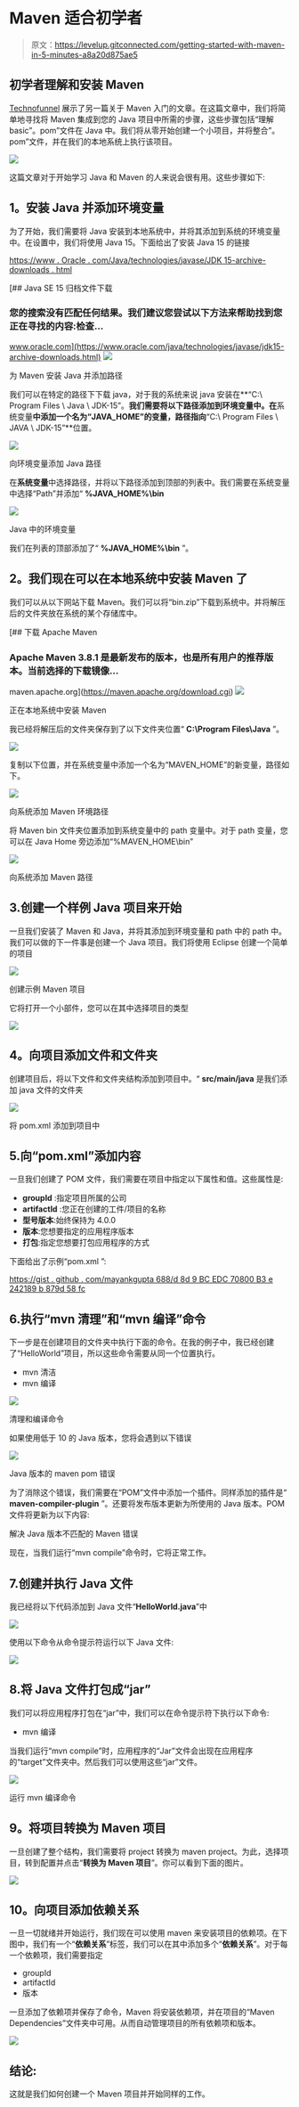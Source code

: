 # Maven 适合初学者

> 原文：<https://levelup.gitconnected.com/getting-started-with-maven-in-5-minutes-a8a20d875ae5>

## 初学者理解和安装 Maven

[Technofunnel](https://medium.com/technofunnel) 展示了另一篇关于 Maven 入门的文章。在这篇文章中，我们将简单地寻找将 Maven 集成到您的 Java 项目中所需的步骤，这些步骤包括“理解 basic”。pom”文件在 Java 中。我们将从零开始创建一个小项目，并将整合”。pom”文件，并在我们的本地系统上执行该项目。

![](img/c0460855b922a8f805956adea5dfb0ec.png)

这篇文章对于开始学习 Java 和 Maven 的人来说会很有用。这些步骤如下:

## **1。安装 Java 并添加环境变量**

为了开始，我们需要将 Java 安装到本地系统中，并将其添加到系统的环境变量中。在设置中，我们将使用 Java 15。下面给出了安装 Java 15 的链接

[https://www . Oracle . com/Java/technologies/javase/JDK 15-archive-downloads . html](https://www.oracle.com/java/technologies/javase/jdk15-archive-downloads.html)

 [## Java SE 15 归档文件下载

### 您的搜索没有匹配任何结果。我们建议您尝试以下方法来帮助找到您正在寻找的内容:检查…

www.oracle.com](https://www.oracle.com/java/technologies/javase/jdk15-archive-downloads.html) ![](img/5b88cbbaf5e95f66046caa6d9ab0db30.png)

为 Maven 安装 Java 并添加路径

我们可以在特定的路径下下载 java，对于我的系统来说 java 安装在**“C:\ Program Files \ Java \ JDK-15”。**我们需要将以下路径添加到环境变量中。在**系统变量**中添加一个名为“JAVA_HOME”的变量，路径指向**“C:\ Program Files \ JAVA \ JDK-15”**位置。

![](img/1da6c174c09a49286db41e87739ac0a0.png)

向环境变量添加 Java 路径

在**系统变量**中选择路径，并将以下路径添加到顶部的列表中。我们需要在系统变量中选择“Path”并添加“ **%JAVA_HOME%\bin**

![](img/14616b85064467a78361fba80008b604.png)

Java 中的环境变量

我们在列表的顶部添加了“ **%JAVA_HOME%\bin** ”。

## **2。我们现在可以在本地系统中安装 Maven 了**

我们可以从以下网站下载 Maven。我们可以将“bin.zip”下载到系统中。并将解压后的文件夹放在系统的某个存储库中。

 [## 下载 Apache Maven

### Apache Maven 3.8.1 是最新发布的版本，也是所有用户的推荐版本。当前选择的下载镜像…

maven.apache.org](https://maven.apache.org/download.cgi) ![](img/102df4250e9513a50fde14228be5f748.png)

正在本地系统中安装 Maven

我已经将解压后的文件夹保存到了以下文件夹位置“ **C:\Program Files\Java** ”。

![](img/b307cd10dcbef006d8f9a1a1abca7f7c.png)

复制以下位置，并在系统变量中添加一个名为“MAVEN_HOME”的新变量，路径如下。

![](img/daa0daff80c41eb76519c2292b98b648.png)

向系统添加 Maven 环境路径

将 Maven bin 文件夹位置添加到系统变量中的 path 变量中。对于 path 变量，您可以在 Java Home 旁边添加“%MAVEN_HOME\bin”

![](img/bff838483833b73158180149a2eac60d.png)

向系统添加 Maven 路径

## 3.创建一个样例 Java 项目来开始

一旦我们安装了 Maven 和 Java，并将其添加到环境变量和 path 中的 path 中。我们可以做的下一件事是创建一个 Java 项目。我们将使用 Eclipse 创建一个简单的项目

![](img/865bf0aba61823a2760189f6671547ef.png)

创建示例 Maven 项目

它将打开一个小部件，您可以在其中选择项目的类型

![](img/897a76d9eadee5213018318d033d3ed8.png)

## **4。向项目添加文件和文件夹**

创建项目后，将以下文件和文件夹结构添加到项目中。“ **src/main/java** 是我们添加 java 文件的文件夹

![](img/ed409e73defc863b46e1c0d562dacdd7.png)

将 pom.xml 添加到项目中

## 5.向“pom.xml”添加内容

一旦我们创建了 POM 文件，我们需要在项目中指定以下属性和值。这些属性是:

*   **groupId** :指定项目所属的公司
*   **artifactId** :您正在创建的工件/项目的名称
*   **型号版本**:始终保持为 4.0.0
*   **版本**:您想要指定的应用程序版本
*   **打包**:指定您想要打包应用程序的方式

下面给出了示例“pom.xml ”:

[https://gist . github . com/mayankgupta 688/d 8d 9 BC EDC 70800 B3 e 242189 b 879d 58 fc](https://gist.github.com/Mayankgupta688/d8d9bcedc70800b3e242189b879d58fc)

## 6.执行“mvn 清理”和“mvn 编译”命令

下一步是在创建项目的文件夹中执行下面的命令。在我的例子中，我已经创建了“HelloWorld”项目，所以这些命令需要从同一个位置执行。

*   mvn 清洁
*   mvn 编译

![](img/2f24b4833367f40f8d45fb032f36286e.png)

清理和编译命令

如果使用低于 10 的 Java 版本，您将会遇到以下错误

![](img/c3f6aa76d95d936266a7d8b3ab53e42e.png)

Java 版本的 maven pom 错误

为了消除这个错误，我们需要在“POM”文件中添加一个插件。同样添加的插件是“ **maven-compiler-plugin** ”。还要将发布版本更新为所使用的 Java 版本。POM 文件将更新为以下内容:

解决 Java 版本不匹配的 Maven 错误

现在，当我们运行“mvn compile”命令时，它将正常工作。

## 7.创建并执行 Java 文件

我已经将以下代码添加到 Java 文件“**HelloWorld.java**”中

![](img/6c08a6539eea7cc5c20c5825d152fc6d.png)

使用以下命令从命令提示符运行以下 Java 文件:

![](img/225fa2a619ee738087d3930b4bc8bb10.png)

## 8.将 Java 文件打包成“jar”

我们可以将应用程序打包在“jar”中，我们可以在命令提示符下执行以下命令:

*   mvn 编译

当我们运行“mvn compile”时，应用程序的“Jar”文件会出现在应用程序的“target”文件夹中。然后我们可以使用这些“jar”文件。

![](img/3dcd4e9b63d6acaf3a1cc349c9fdf688.png)

运行 mvn 编译命令

## **9。将项目转换为 Maven 项目**

一旦创建了整个结构，我们需要将 project 转换为 maven project。为此，选择项目，转到配置并点击“**转换为 Maven 项目**”。你可以看到下面的图片。

![](img/3ca383ea3d3c989f08fa60a3f901963b.png)

## **10。向项目添加依赖关系**

一旦一切就绪并开始运行，我们现在可以使用 maven 来安装项目的依赖项。在下图中，我们有一个“**依赖关系**”标签，我们可以在其中添加多个“**依赖关系**”。对于每一个依赖项，我们需要指定

*   groupId
*   artifactId
*   版本

一旦添加了依赖项并保存了命令，Maven 将安装依赖项，并在项目的“Maven Dependencies”文件夹中可用。从而自动管理项目的所有依赖项和版本。

![](img/d9044c04e06114c684bef0b77ead4e04.png)

## 结论:

这就是我们如何创建一个 Maven 项目并开始同样的工作。
